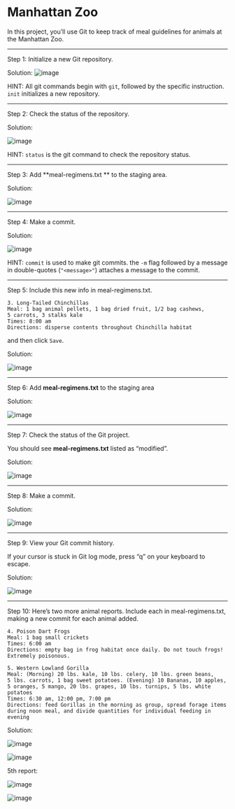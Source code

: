 # Manhattan Zoo

In this project, you’ll use Git to keep track of meal guidelines for animals at the Manhattan Zoo. 

---

Step 1: Initialize a new Git repository. 

Solution:
![image](https://user-images.githubusercontent.com/107522496/212725710-8d43822c-8fed-42e9-8718-eee1c1c83820.png)

HINT: All git commands begin with `git`, followed by the specific instruction. `init` initializes a new repository.

---

Step 2: Check the status of the repository.

Solution: 

![image](https://user-images.githubusercontent.com/107522496/212726002-d535fe80-28bc-426c-8fb1-5113433f7587.png)

HINT: `status` is the git command to check the repository status.

---

Step 3: Add **meal-regimens.txt ** to the staging area. 

Solution: 

![image](https://user-images.githubusercontent.com/107522496/212726246-4dc14250-18c7-415d-b005-923c508d5f08.png)

---

Step 4: Make a commit. 

Solution:

![image](https://user-images.githubusercontent.com/107522496/212726667-960a17b6-6aa5-493b-8dc4-c9aff650692a.png)

HINT:
`commit` is used to make git commits. the `-m` flag followed by a message in double-quotes (`"<message>"`) attaches a message to the commit.

---

Step 5: Include this new info in meal-regimens.txt.

```
3. Long-Tailed Chinchillas
Meal: 1 bag animal pellets, 1 bag dried fruit, 1/2 bag cashews, 5 carrots, 3 stalks kale
Times: 8:00 am
Directions: disperse contents throughout Chinchilla habitat
```

and then click `Save`. 

Solution:

![image](https://user-images.githubusercontent.com/107522496/212727023-05eea258-dc8d-4672-80af-65fab8ae1e15.png)

---

Step 6: Add **meal-regimens.txt** to the staging area

Solution: 

![image](https://user-images.githubusercontent.com/107522496/212727214-a52aad4b-79ea-47ad-8a85-52b856f69206.png)

---

Step 7: Check the status of the Git project.

You should see **meal-regimens.txt** listed as “modified”.

Solution: 

![image](https://user-images.githubusercontent.com/107522496/212727435-27308cfe-8542-476e-b001-2c9414e48653.png)

---

Step 8: Make a commit. 

Solution:

![image](https://user-images.githubusercontent.com/107522496/212727867-618aabf3-eb14-493b-96a3-3cef27dbe592.png)

---

Step 9: View your Git commit history.

If your cursor is stuck in Git log mode, press “q” on your keyboard to escape.

Solution: 

![image](https://user-images.githubusercontent.com/107522496/212728226-f261f7b3-1ec1-4acf-a441-2929a7264bc8.png)

---

Step 10: Here’s two more animal reports. Include each in meal-regimens.txt, making a new commit for each animal added. 


```
4. Poison Dart Frogs
Meal: 1 bag small crickets
Times: 6:00 am
Directions: empty bag in frog habitat once daily. Do not touch frogs! Extremely poisonous.
 
5. Western Lowland Gorilla
Meal: (Morning) 20 lbs. kale, 10 lbs. celery, 10 lbs. green beans, 5 lbs. carrots, 1 bag sweet potatoes. (Evening) 10 Bananas, 10 apples, 5 oranges, 5 mango, 20 lbs. grapes, 10 lbs. turnips, 5 lbs. white potatoes
Times: 6:30 am, 12:00 pm, 7:00 pm
Directions: feed Gorillas in the morning as group, spread forage items during noon meal, and divide quantities for individual feeding in evening
```

Solution: 

![image](https://user-images.githubusercontent.com/107522496/212729756-68e1cc8a-0d92-461a-b036-8b8817b1361d.png)

![image](https://user-images.githubusercontent.com/107522496/212729848-2063911e-66c8-4655-a2f8-a278af5ee7f1.png)

5th report:

![image](https://user-images.githubusercontent.com/107522496/212730079-678eed16-1f06-458a-8a96-043680807ac2.png)

![image](https://user-images.githubusercontent.com/107522496/212730171-d0e53ae3-49fc-4170-a428-b4ea895a671a.png)


























































